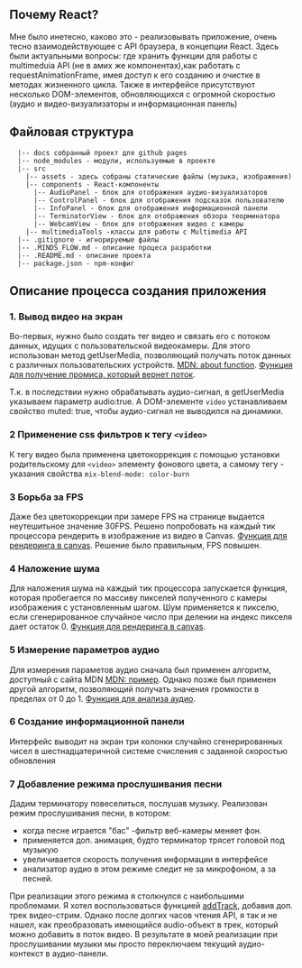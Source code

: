 

## Почему React?

Мне было инетесно, каково это - реализовывать приложение, очень тесно взаимодействующее с API браузера, в концепции React. Здесь были актуальными вопросы: где хранить функции для работы с multimeduia API (не в амих же компонентах),как работать с requestAnimationFrame, имея доступ к его созданию и очистке в методах жизненного цикла. Также в интерфейсе присутствуют несколько DOM-элементов, обновляющихся с огромной скоростью (аудио и видео-визуализаторы и информационная панель)

## Файловая структура

      |-- docs собранный проект для github pages
      |-- node_modules - модули, используемые в проекте
      |-- src
        |-- assets - здесь собраны статические файлы (музыка, изображения)
        |-- components - React-компоненты
          |-- AudioPanel - блок для отображения аудио-визуализаторов
          |-- ControlPanel - блок для отображения подсказок пользователю
          |-- InfoPanel - блок для отображения информационной панели
          |-- TerminatorView - блок для отображения обзора теорминатора
          |-- WebcamView - блок для отображения видео с камеры
        |-- multimediaTools -классы для работы с Multimedia API
      |-- .gitignore - игнорируемые файлы
      |-- .MINDS_FLOW.md - описание процеса разработки
      |-- .README.md - описание проекта
      |-- package.json - npm-конфиг

## Описание процесса создания приложения

### 1. Вывод видео на экран

Во-первых, нужно было создать тег видео и связать его с потоком данных, идущих с пользовательской видеокамеры. Для этого использован метод getUserMedia, позволяющий получать поток данных с различных пользовательских устройств. [MDN: about function](https://developer.mozilla.org/en-US/docs/Web/API/Navigator/getUserMedia). 
[Функция для получение промиса, который вернет поток](./src/multimediaTools/WebcamTools/getCameraStream.js). 

Т.к. в последствии  нужно обрабатывать аудио-сигнал, в getUserMedia указываем параметр audio:true. А DOM-элементе `video` устанавливаем свойство muted: true, чтобы аудио-сигнал не выводился на динамики.

### 2 Применение css фильтров к тегу `<video>`

К тегу видео была применена цветокоррекция с помощью установки родительскому для `<video>` элементу фонового цвета, а самому тегу - указания свойства  `mix-blend-mode: color-burn` 


### 3 Борьба за FPS

Даже без цветокоррекции при замере FPS на странице выдается неутешитьное значение 30FPS. Решено попробовать на каждый тик процессора рендерить в изображение из видео в Canvas. [Функция для рендеринга в canvas](./src/multimediaTools/WebcamTools/videoToCanvas.js). Решение было правильным, FPS повышен.

### 4 Наложение шума

Для наложения шума на каждый тик процессора запускается функция, которая пробегается по массиву пикселей полученного с камеры изображения с установленным шагом. Шум применяется к пикселю, если сгенерированное случайное число при делении на индекс пикселя дает остаток 0. [Функция для рендеринга в canvas](./src/multimediaTools/CanvasTools/interferenceToCanvas.js). 

### 5 Измерение параметров аудио

Для измерения параметов аудио сначала был применен алгоритм, доступный с сайта MDN [MDN: пример](https://developer.mozilla.org/ru/docs/Web/API/Web_Audio_API). Однако позже был применен другой алгоритм, позволяющий получать значения громкости в пределах от 0 до 1. 
[Функция для анализа аудио](./src/multimediaTools/AudioTools/audioAnalyser.js).

### 6 Создание информационной панели

Интерфейс выводит на экран три колонки случайно сгенерированных чисел в шестнадцатеричной системе счисления  с заданной скоростью обновления

### 7 Добавление режима прослушивания песни

Дадим терминатору повеселиться, послушав музыку. Реализован режим прослушивания песни, в котором:
 - когда песне играется "бас" -фильтр веб-камеры меняет фон.
 - применяется доп. анимация, будто терминатор трясет головой под музыкую 
 - увеличивается скорость получения информации в интерфейсе
 - анализатор аудио в этом режиме следит не за микрофоном, а за песней.

 При реализации этого режима я столкнулся с наибольшими проблемами. Я хотел воспользоваться функцией [addTrack](https://developer.mozilla.org/en-US/docs/Web/API/MediaStream/addTrack), добавив доп. трек видео-стрим. Однако после долгих часов чтения API, я так и не нашел, как преобразовать имеющийся audio-объект в трек, который можно добавить в поток видео.
 В результате в моей реализации при прослушивании музыки мы просто переключаем текущий аудио-контекст в аудио-панели.
